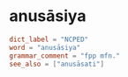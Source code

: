 # anusāsiya

``` toml
dict_label = "NCPED"
word = "anusāsiya"
grammar_comment = "fpp mfn."
see_also = ["anusāsati"]
```


